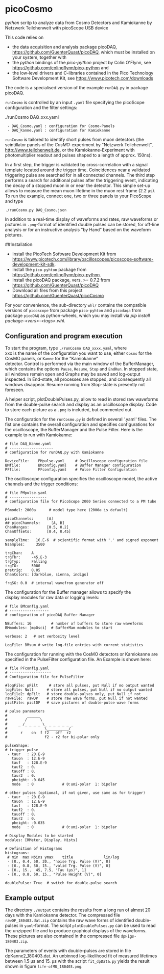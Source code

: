 # picoCosmo

*python* scritp to analyze data from Cosmo Detectors and Kamiokanne 
 by Netzwerk Teilchenwelt with picoScope USB device

This code relies on

  - the data acquisition and analysis package
    picoDAQ, https://github.com/GuenterQuast/picoDAQ, which 
    must be installed on your system, together with 
  - the  *python* bindings of the *pico-python* project by
    Colin O'Flynn, see https://github.com/colinoflynn/pico-python and 
  - the low-level drivers and C-libraries contained in 
    the Pico Technology Software Development Kit,
    see  https://www.picotech.com/downloads

The code is a specialised version of the example `runDAQ.py`
in package picoDAQ.

`runCosmo` is controlled by an input `.yaml` file specifying
the picoScope configuration and the filter settings:

   ./runCosmo DAQ_xxx.yaml

     - DAQ_Cosmo.yaml : configuration for Cosmo-Panels
     - DAQ_Kanne.yaml : configuration for Kamiokanne

`runCosmo` is tailored to identify short pulses from muon detectors (the 
scintillator panels of the *CosMO*-experiment by "Netzwerk Teilchenwelt",
http://www.teilchenwelt.de, or the Kamiokanne-Experiment with
photomultiplier readout and pulses shaped to a length of approx. 150ns). 

In a first step, the trigger is validated by cross-correlation with a 
signal template located around the trigger time. Coincidences near a
validated triggering pulse are searched for in all connected channels. 
The third step performs a search for additional pulses after the
triggering event, indicating the decay of a stopped muon in or near the
detector. This simple set-up allows to measure the mean muon lifetime
in the muon rest frame (2.2 µs). To run the example, connect one, two
or three panels to your PicoScope and type

  `./runCosmo.py DAQ_Cosmo.json` 


In addition to a real-time display of waveforms and rates, raw waveforms
or pictures in `.png`-format of identified double pulses can be stored,
for off-line analysis or for an instructive analysis "by Hand" based
on the waveform pictures.


##Installation

  - Install the PicoTech Software Development Kit from  
    <https://www.picotech.com/library/oscilloscopes/picoscope-software-development-kit-sdk>.
  - Install the `pico-pyhton` package from   
    <https://github.com/colinoflynn/pico-python>.
  - Install the picoDAQ package, vers. >= 0.7.2 from 
    <https://github.com/GuenterQuast/picoDAQ> 
  - Download all files from this project
    <https://github.com/GuenterQuast/picoCosmo>
     
For your convenience, the sub-directory `whl/` contains the
compatible versions of `picoscope` from package `pico-pyhton`
and `picodaqa` from package `picoDAQ` as python-wheels, which
you may install via *pip install package-<vers\>-<tags\>.whl*.

## Configuration and program execution
To start the program, type `./runCosmo DAQ_xxxx.yaml`, where  
xxx is the name of the configuration you want to use, either
`Cosmo` for the CosMO panels, or `Kanne` for the "Kamiokanne"   
detector. Control is performed via the main window of the
BufferManager, which contains the options `Pause`, `Resume`,
`Stop` and `EndRun`. In stopped state, all windows remain open
and Graphs may be saved and log-output inspected. In End-state,
all processes are stopped, and consequently all windows disappear.
Resume running from Stop-state is presently not foreseen. 

A helper script, plotDoublePulses.py, allow to read in stored
raw waveforms from the double-pulse search and display as an
oscilloscope display. Code to store each picture as a `.png`
is included, but commented out.

The configuration for the `runCosmo.py` is defined in several '.yaml' files. 
The fist one contains the overall configuration and specifies
configurations for the oscilloscope, the BufferManager and the Pulse
Filter.  Here is the example to run with Kamiokanne:

    # file DAQ_Kanne.yaml
    # --------------------
    # configuration for runDAQ.py with Kamiokanne 

    DeviceFile:    PMpulse.yaml     # Oscilloscope configuration file
    BMfile:        BMconfig.yaml    # Buffer Manager configuration
    PFfile:        PFconfig.yaml    # Pulse Filter Configuration 

The oscilloscope configuration specifies the oscilloscope model,
 the active channels and the trigger conditions:

    # file PMpulse.yaml
    # -----------------
    # configuration file for PicoScope 2000 Series connected to a PM tube

    PSmodel: 2000a      # model type here (2000a is default)

    picoChannels:      [A]
    ## picoChannels:     [A, B]
    ChanRanges:        [0.5, 0.2]
    ChanOffsets:       [0.4, 0.45]

    sampleTime:   16.E-6  # scientific format with '.' and signed exponent 
    Nsamples:     3500

    trgChan:    A
    trgThr:     -45.E-3
    trgTyp:     Falling
    trgTO:      5000
    pretrig:    0.05
    ChanColors: [darkblue, sienna, indigo]

    frqSG: 0.0  # internal wavefrom generator off

The configuration for the Buffer manager allows to specify the   
display modules for raw data or logging levels:  

    # file BMconfig.yaml
    # ------------------
    # configuration of picoDAQ Buffer Manager 

    NBuffers: 16         # number of buffers to store raw waveforms
    BMmodules: [mpOsci]  # BufferMan modules to start

    verbose: 2   # set verbosity level

    LogFile: BMsum # write log-file entries with current statistics

The configuration for running with the CosMO detectors or Kamiokanne
are specified in the PulseFilter configuration file.  An Example is
shown here: 

    # file PFconfig.yaml
    # -------------------
    # Configuration file for PulseFilter

    #logFile: pFilt     # store all pulses, put Null if no output wanted
    logFile: Null      # store all pulses, put Null if no output wanted
    logFile2: dpFilt   # store double-pulses only, put Null if not
    rawFile:  rawDP    # store raw wave forms, put Null if not wanted
    pictFile: pictDP   # save pictures of double-pulse wave forms

    # pulse parameters
    #         ______
    #        /      \  
    #     _ /_ _ _ _ \_ _ _ _ _ _ _   
    #                 \__________/
    #      r    on  f f2   off  r2 
    #                 f2 - r2 for bi-polar only

    pulseShape:
    # trigger pulse
     - taur   : 20.E-9
       tauon  : 12.E-9 
       tauf   : 128.E-9 
       tauf2  : 0. 
       tauoff : 0. 
       taur2  : 0.
       pheight: -0.045
       mode   : 0             # 0:uni-polar  1: bipolar 

    # other pulses (optional, if not given, use same as for trigger)
     - taur   : 20.E-9
       tauon  : 12.E-9 
       tauf   : 128.E-9 
       tauf2  : 0. 
       tauoff : 0. 
       taur2  : 0.
       pheight: -0.035
       mode   : 0             # 0:uni-polar  1: bipolar 

    # Display Modules to be started
    modules: [RMeter, Display, Hists]

    # Definition of Histograms
    histograms:
     # min  max Nbins ymax    title              lin/log
     - [0., 0.4, 50, 20., "noise Trg. Pulse (V)", 0]
     - [0., 0.8, 50, 15., "valid Trg. Pulse (V)", 0]
     - [0., 15.,  45, 7.5, "Tau (µs)", 1]
     - [0., 0.8, 50, 15., "Pulse Height (V)", 0]

    doublePulse: True  # switch for double-pulse search


## Example output
The directory `./output` contains the results from a long run of almost
20 days with the Kamiokanne detector. The compressed file `rawDP_180403.dat.zip`
contains the raw wave forms of identified double-pulses in `yaml`-format. The
script `plotDoublePulses.py` can be used to read the unzipped file and to
produce graphical displays of the waveforms. These pictures are also contained
in the compressed file `dpFigs-180403.zip`. 

The parameters of events with double-pulses are stored in file
dpKanne2_180403.dat. An unbinned log-likelihood fit of measured
lifetimes between 1.5 µs and 15. µs with the script `fit_dpData.py`
yields the result shown in figure `life-ofMU_180403.png`.    




